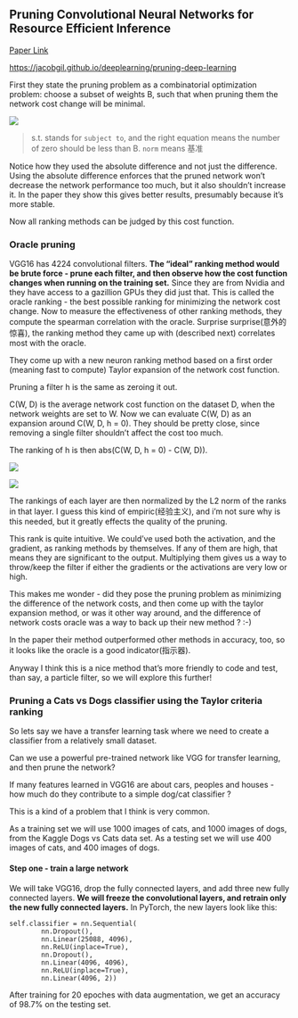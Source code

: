 ## Pruning Convolutional Neural Networks for Resource Efficient Inference

[Paper Link](https://arxiv.org/abs/1611.06440)

<https://jacobgil.github.io/deeplearning/pruning-deep-learning>


First they state the pruning problem as a combinatorial optimization problem: choose a subset of weights B, such that when pruning them the network cost change will be minimal.

![](http://okye062gb.bkt.clouddn.com/2017-08-06-045633.jpg)

> s.t. stands for `subject to`, and the right equation means the number of zero should be less than B. `norm` means 基准

Notice how they used the absolute difference and not just the difference. Using the absolute difference enforces that the pruned network won’t decrease the network performance too much, but it also shouldn’t increase it. In the paper they show this gives better results, presumably because it’s more stable.

Now all ranking methods can be judged by this cost function.


### Oracle pruning

VGG16 has 4224 convolutional filters. **The “ideal” ranking method would be brute force - prune each filter, and then observe how the cost function changes when running on the training set.** Since they are from Nvidia and they have access to a gazillion GPUs they did just that. This is called the oracle ranking - the best possible ranking for minimizing the network cost change. Now to measure the effectiveness of other ranking methods, they compute the spearman correlation with the oracle. Surprise surprise(意外的惊喜), the ranking method they came up with (described next) correlates most with the oracle.

They come up with a new neuron ranking method based on a first order (meaning fast to compute) Taylor expansion of the network cost function.

Pruning a filter h is the same as zeroing it out.

C(W, D) is the average network cost function on the dataset D, when the network weights are set to W. Now we can evaluate C(W, D) as an expansion around C(W, D, h = 0). They should be pretty close, since removing a single filter shouldn’t affect the cost too much.

The ranking of h is then abs(C(W, D, h = 0) - C(W, D)).

![](http://okye062gb.bkt.clouddn.com/2017-08-06-052939.jpg)

![](http://okye062gb.bkt.clouddn.com/2017-08-06-053007.jpg)

The rankings of each layer are then normalized by the L2 norm of the ranks in that layer. I guess this kind of empiric(经验主义), and i’m not sure why is this needed, but it greatly effects the quality of the pruning.

This rank is quite intuitive. We could’ve used both the activation, and the gradient, as ranking methods by themselves. If any of them are high, that means they are significant to the output. Multiplying them gives us a way to throw/keep the filter if either the gradients or the activations are very low or high.

This makes me wonder - did they pose the pruning problem as minimizing the difference of the network costs, and then come up with the taylor expansion method, or was it other way around, and the difference of network costs oracle was a way to back up their new method ? :-)

In the paper their method outperformed other methods in accuracy, too, so it looks like the oracle is a good indicator(指示器).

Anyway I think this is a nice method that’s more friendly to code and test, than say, a particle filter, so we will explore this further!


### Pruning a Cats vs Dogs classifier using the Taylor criteria ranking

So lets say we have a transfer learning task where we need to create a classifier from a relatively small dataset.

Can we use a powerful pre-trained network like VGG for transfer learning, and then prune the network?

If many features learned in VGG16 are about cars, peoples and houses - how much do they contribute to a simple dog/cat classifier ?

This is a kind of a problem that I think is very common.

As a training set we will use 1000 images of cats, and 1000 images of dogs, from the Kaggle Dogs vs Cats data set. As a testing set we will use 400 images of cats, and 400 images of dogs.


#### Step one - train a large network

We will take VGG16, drop the fully connected layers, and add three new fully connected layers. **We will freeze the convolutional layers, and retrain only the new fully connected layers.** In PyTorch, the new layers look like this:

```
self.classifier = nn.Sequential(
        nn.Dropout(),
        nn.Linear(25088, 4096),
        nn.ReLU(inplace=True),
        nn.Dropout(),
        nn.Linear(4096, 4096),
        nn.ReLU(inplace=True),
        nn.Linear(4096, 2))
```

After training for 20 epoches with data augmentation, we get an accuracy of 98.7% on the testing set.

















